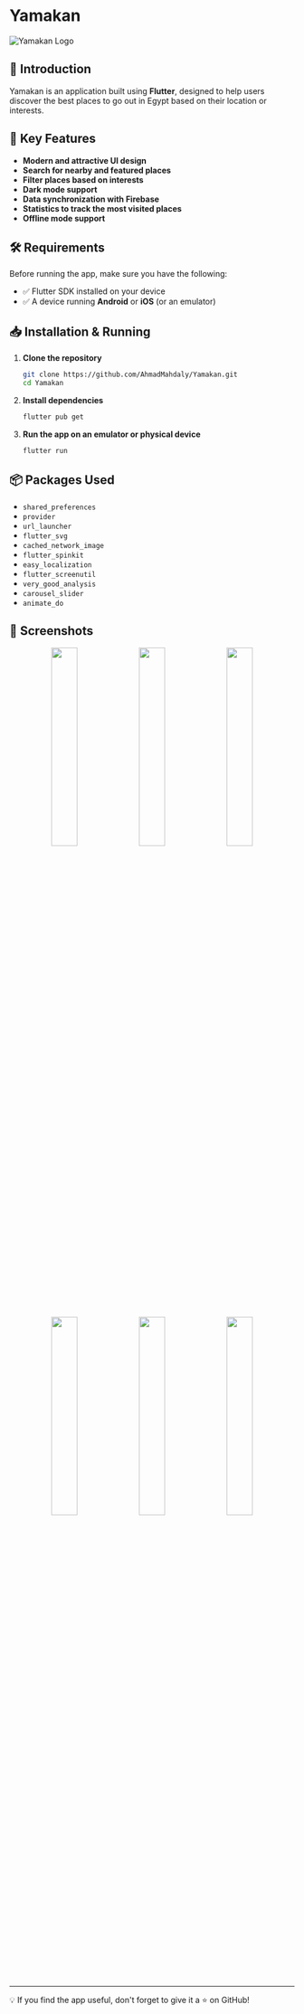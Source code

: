 # Yamakan  

![Yamakan Logo](https://play-lh.googleusercontent.com/ya-LjU5tnlepn3deq7rN4D5AkgwqyFlQDZDcWXknx4dldlyD6ZYWPqOllANCRCZxUwY=w240-h480-rw)  

## 📌 Introduction  
Yamakan is an application built using **Flutter**, designed to help users discover the best places to go out in Egypt based on their location or interests.  

## 🚀 Key Features  
- **Modern and attractive UI design**  
- **Search for nearby and featured places**  
- **Filter places based on interests**  
- **Dark mode support**  
- **Data synchronization with Firebase**  
- **Statistics to track the most visited places**  
- **Offline mode support**  

## 🛠️ Requirements  
Before running the app, make sure you have the following:  

- ✅ Flutter SDK installed on your device  
- ✅ A device running **Android** or **iOS** (or an emulator)    

## 📥 Installation & Running  

1. **Clone the repository**  
   ```bash  
   git clone https://github.com/AhmadMahdaly/Yamakan.git  
   cd Yamakan  
   ```  

2. **Install dependencies**  
   ```bash  
   flutter pub get  
   ```  

3. **Run the app on an emulator or physical device**  
   ```bash  
   flutter run  
   ```  

## 📦 Packages Used  
- `shared_preferences`  
- `provider`  
- `url_launcher`  
- `flutter_svg`  
- `cached_network_image`  
- `flutter_spinkit`  
- `easy_localization`  
- `flutter_screenutil`  
- `very_good_analysis`  
- `carousel_slider`  
- `animate_do`  

## 📸 Screenshots  
<p align="center">
  <img src="https://play-lh.googleusercontent.com/1TJ71LXYCHvpTzj0Mv_CMKGr0xov9kQCQcB3Q_sXAzbcmDDlWZPOlanHo_xFhe6sjA=w2560-h1440-rw" width="30%" />
  <img src="https://play-lh.googleusercontent.com/6GelbVdg3tEW4sje4B1C-3mq-_1bgnwehYFtWj11KJ_vIaf9ETTrXGLZOxRXboqONj0=w2560-h1440-rw" width="30%" />
  <img src="https://play-lh.googleusercontent.com/M62pv6ECtnz3prncxjrZZ8ygu6hd3cL659JkcafNzqyrSFNuBd89LUlwSS0IRfG_56w=w2560-h1440-rw" width="30%" />
</p>
<p align="center">
  <img src="https://play-lh.googleusercontent.com/TzCEbVhv2zXmVrOkQMelUB31ToaJe_scsF6MJ6v6jKw43Feji0cBBRtJ1tjgl03roHE=w2560-h1440-rw" width="30%" />
  <img src="https://play-lh.googleusercontent.com/RhO8SDSbnanpm4ACo5GTZoeNIfuViwwam_Ra2JwfUmV9BvjHk_OX6bBTXp38msOa=w2560-h1440-rw" width="30%" />
  <img src="https://play-lh.googleusercontent.com/gkWArtG-xJYVtJ9JwejRML_C-4oSFwGTt9YcisnxK1juUzDnvLQLvW3y-q5a5B0clOg=w2560-h1440-rw" width="30%" />
</p>

---  

💡 If you find the app useful, don't forget to give it a ⭐ on GitHub!  
